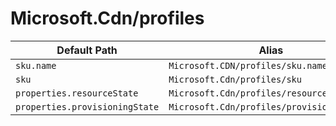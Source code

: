 # Microsoft.Cdn/profiles

| Default Path | Alias |
|---|---|
| `sku.name` | `Microsoft.CDN/profiles/sku.name` |
| `sku` | `Microsoft.Cdn/profiles/sku` |
| `properties.resourceState` | `Microsoft.Cdn/profiles/resourceState` |
| `properties.provisioningState` | `Microsoft.Cdn/profiles/provisioningState` |

